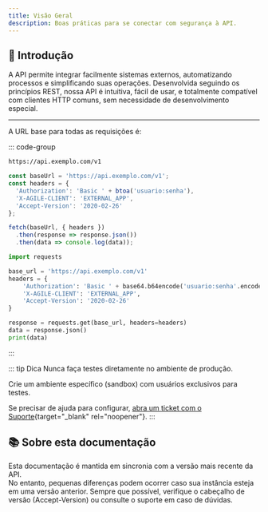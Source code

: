 ```yaml
---
title: Visão Geral
description: Boas práticas para se conectar com segurança à API.
---
```


## 🚀 Introdução

A API permite integrar facilmente sistemas externos, automatizando processos e simplificando suas operações.
Desenvolvida seguindo os princípios REST, nossa API é intuitiva, fácil de usar, e totalmente compatível com clientes HTTP comuns, sem necessidade de desenvolvimento especial.

---

A URL base para todas as requisições é:

::: code-group

```bash [URL Base]
https://api.exemplo.com/v1
```

```javascript [Exemplo básico]
const baseUrl = 'https://api.exemplo.com/v1';
const headers = {
  'Authorization': 'Basic ' + btoa('usuario:senha'),
  'X-AGILE-CLIENT': 'EXTERNAL_APP',
  'Accept-Version': '2020-02-26'
};

fetch(baseUrl, { headers })
  .then(response => response.json())
  .then(data => console.log(data));
```

```python [Exemplo básico]
import requests

base_url = 'https://api.exemplo.com/v1'
headers = {
    'Authorization': 'Basic ' + base64.b64encode('usuario:senha'.encode()).decode(),
    'X-AGILE-CLIENT': 'EXTERNAL_APP',
    'Accept-Version': '2020-02-26'
}

response = requests.get(base_url, headers=headers)
data = response.json()
print(data)
```

:::

::: tip Dica
Nunca faça testes diretamente no ambiente de produção.

Crie um ambiente específico (sandbox) com usuários exclusivos para testes.

Se precisar de ajuda para configurar, [abra um ticket com o Suporte](https://help.exemplo.com/support/requests/new){target="_blank" rel="noopener"}.
:::

## 📚 Sobre esta documentação

Esta documentação é mantida em sincronia com a versão mais recente da API.<br />
No entanto, pequenas diferenças podem ocorrer caso sua instância esteja em uma versão anterior.
Sempre que possível, verifique o cabeçalho de versão (Accept-Version) ou consulte o suporte em caso de dúvidas.
